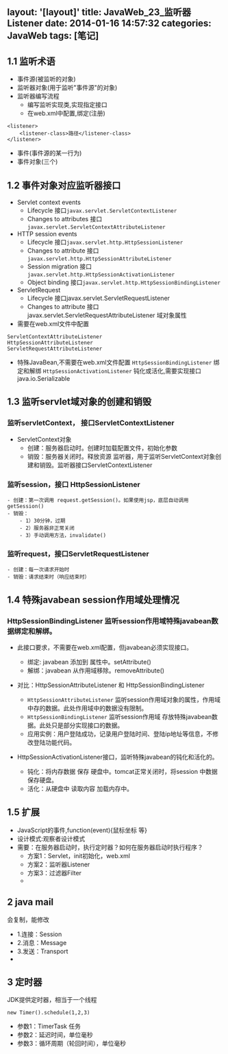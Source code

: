 layout: '[layout]'
title: JavaWeb_23_监听器Listener
date: 2014-01-16 14:57:32
categories: JavaWeb
tags: [笔记]
---
## 1.1 监听术语
- 事件源(被监听的对象)
- 监听器对象(用于监听"事件源"的对象)
- 监听器编写流程
    - 编写监听实现类,实现指定接口
    - 在web.xml中配置,绑定(注册)
```
<listener>
    <listener-class>路径</listener-class>
</listener>
```
<!--more-->
- 事件(事件源的某一行为)
- 事件对象(三个)

## 1.2 事件对象对应监听器接口
- Servlet context events
    - Lifecycle 			接口`javax.servlet.ServletContextListener `
    - Changes to attributes 接口`javax.servlet.ServletContextAttributeListener`
- HTTP session events
    - Lifecycle 			接口`javax.servlet.http.HttpSessionListener`
    - Changes to attribute  接口`javax.servlet.http.HttpSessionAttributeListener`
    - Session migration 	接口`javax.servlet.http.HttpSessionActivationListener`
    - Object binding    	接口`javax.servlet.http.HttpSessionBindingListener`
- ServletRequest
    - Lifecycle 			接口javax.servlet.ServletRequestListener
    - Changes to attribute  接口javax.servlet.ServletRequestAttributeListener
域对象属性
- 需要在web.xml文件中配置 <listener><listener-class> 
```
ServletContextAttributeListener
HttpSessionAttributeListener
ServletRequestAttributeListener
```
- 特殊JavaBean,不需要在web.xml文件配置
    `HttpSessionBindingListener`  绑定和解绑
    `HttpSessionActivationListener` 钝化或活化,需要实现接口 java.io.Serializable

## 1.3 监听servlet域对象的创建和销毁
### 监听servletContext， 接口ServletContextListener
- ServletContext对象
    - 创建：服务器启动时。创建时加载配置文件，初始化参数
	- 销毁：服务器关闭时。释放资源
监听器，用于监听ServletContext对象创建和销毁。监听器接口ServletContextListener

### 监听session，接口 HttpSessionListener
    - 创建：第一次调用 request.getSession()。如果使用jsp，底层自动调用getSession()
    - 销毁：
        - 1）30分钟，过期
        - 2）服务器非正常关闭
        - 3）手动调用方法，invalidate()
### 监听request，接口ServletRequestListener
    - 创建：每一次请求开始时
    - 销毁：请求结束时（响应结束时）

## 1.4 特殊javabean session作用域处理情况
### HttpSessionBindingListener 监听session作用域特殊javabean数据绑定和解绑。
- 此接口要求，不需要在web.xml配置，但javabean必须实现接口。

	- 绑定: javabean 添加到 属性中。setAttribute()
	- 解绑：javabean 从作用域移除。removeAttribute()
- 对比：HttpSessionAttributeListener 和 HttpSessionBindingListener
    - `HttpSessionAttributeListener` 监听session作用域对象的属性，作用域中存的数据。此处作用域中的数据没有限制。
    - `HttpSessionBindingListener` 监听session作用域 存放特殊javabean数据。此处只是部分实现接口的数据。
    - 应用实例：用户登陆成功，记录用户登陆时间、登陆ip地址等信息，不修改登陆功能代码。

- HttpSessionActivationListener接口，监听特殊javabean的钝化和活化的。
    - 钝化：将内存数据 保存 硬盘中。tomcat正常关闭时，将session 中数据保存硬盘。
    - 活化：从硬盘中 读取内容 加载内存中。
    
## 1.5 扩展
- JavaScript的事件,function(event){鼠标坐标 等}
- 设计模式:观察者设计模式
- 需要：在服务器启动时，执行定时器？如何在服务器启动时执行程序？
    - 方案1：Servlet，init初始化，web.xml <load-on-startup>
    - 方案2：监听器Listener
    - 方案3：过滤器Filter
    - 
## 2 java mail
会复制，能修改
- 1.连接：Session
- 2.消息：Message
- 3.发送：Transport
- 
## 3 定时器
JDK提供定时器，相当于一个线程

```
new Timer().schedule(1,2,3)
```

- 参数1：TimerTask 任务
- 参数2：延迟时间，单位毫秒
- 参数3：循环周期（轮回时间），单位毫秒